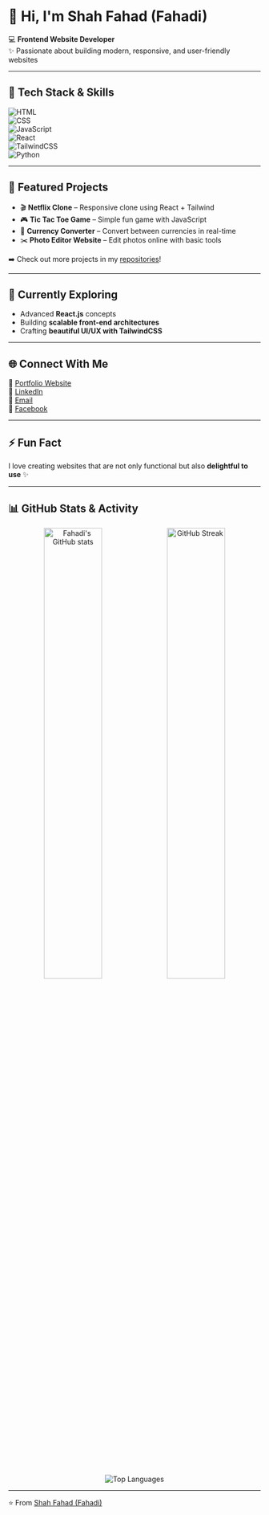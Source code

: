 # 👋 Hi, I'm Shah Fahad (Fahadi)

💻 **Frontend Website Developer**  
✨ Passionate about building modern, responsive, and user-friendly websites  

---

## 🚀 Tech Stack & Skills
![HTML](https://img.shields.io/badge/HTML5-E34F26?style=for-the-badge&logo=html5&logoColor=white)  
![CSS](https://img.shields.io/badge/CSS3-1572B6?style=for-the-badge&logo=css3&logoColor=white)  
![JavaScript](https://img.shields.io/badge/JavaScript-F7DF1E?style=for-the-badge&logo=javascript&logoColor=black)  
![React](https://img.shields.io/badge/React-61DAFB?style=for-the-badge&logo=react&logoColor=black)  
![TailwindCSS](https://img.shields.io/badge/Tailwind_CSS-38B2AC?style=for-the-badge&logo=tailwind-css&logoColor=white)  
![Python](https://img.shields.io/badge/Python-3776AB?style=for-the-badge&logo=python&logoColor=white)  

---

## 📂 Featured Projects
- 🎬 **Netflix Clone** – Responsive clone using React + Tailwind  
- 🎮 **Tic Tac Toe Game** – Simple fun game with JavaScript  
- 💱 **Currency Converter** – Convert between currencies in real-time  
- ✂️ **Photo Editor Website** – Edit photos online with basic tools  

➡️ Check out more projects in my [repositories](#)!

---

## 🌱 Currently Exploring
- Advanced **React.js** concepts  
- Building **scalable front-end architectures**  
- Crafting **beautiful UI/UX with TailwindCSS**  

---

## 🌐 Connect With Me
🔗 [Portfolio Website](https://html-css-projects-df4w.vercel.app/)  
🔗 [LinkedIn](https://www.linkedin.com/in/shah-fahad-344aaa285?utm_source=share&utm_campaign=share_via&utm_content=profile&utm_medium=android_app)  
🔗 [Email](shahfahadamjidabad@gmail.com)   
🔗 [Facebook](https://www.facebook.com/share/15gMH5rjtK/)   

---

## ⚡ Fun Fact
I love creating websites that are not only functional but also **delightful to use** ✨  

---

## 📊 GitHub Stats & Activity
<p align="center">
  <img src="https://github-readme-stats.vercel.app/api?username=Shahfahad43&show_icons=true&theme=radical" alt="Fahadi's GitHub stats" width="48%" />
  <img src="https://github-readme-streak-stats.herokuapp.com/?user=Shahfahad43&theme=radical" alt="GitHub Streak" width="48%" />
</p>

<p align="center">
  <img src="https://github-readme-stats.vercel.app/api/top-langs/?username=Shahfahad43&layout=compact&theme=radical" alt="Top Languages" />
</p>

---

⭐️ From [Shah Fahad (Fahadi)](https://github.com/Shahfahad43)
